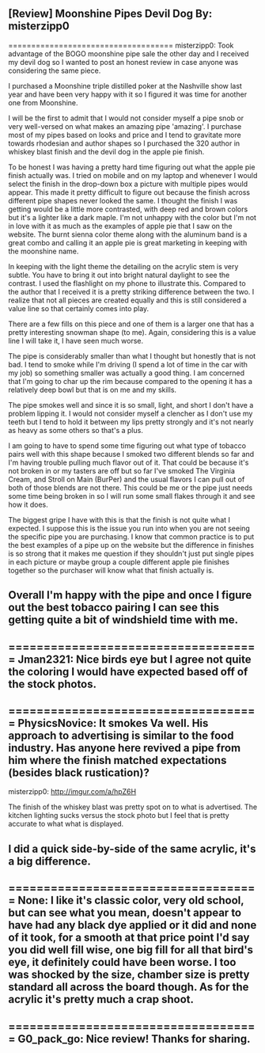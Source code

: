 [Review] Moonshine Pipes Devil Dog
By: misterzipp0
---

====================================
misterzipp0: Took advantage of the BOGO moonshine pipe sale the other day and I received my devil dog so I wanted to post an honest review in case anyone was considering the same piece.


I purchased a Moonshine triple distilled poker at the Nashville show last year and have been very happy with it so I figured it was time for another one from Moonshine.

I will be the first to admit that I would not consider myself a pipe snob or very well-versed on what makes an amazing pipe 'amazing'.  I purchase most of my pipes based on looks and price and I tend to gravitate more towards rhodesian and author shapes so I purchased the 320 author in whiskey blast finish and the devil dog in the apple pie finish.

To be honest I was having a pretty hard time figuring out what the apple pie finish actually was. I tried on mobile and on my laptop and whenever I would select the finish in the drop-down box a picture with multiple pipes would appear. This made it pretty difficult to figure out because the finish across different pipe shapes never looked the same. I thought the finish I was getting would be a little more contrasted, with deep red and brown colors but it's a lighter like a dark maple. I'm not unhappy with the color but I'm not in love with it as much as the examples of apple pie that I saw on the website.  The burnt sienna color theme  along with the aluminum band is a great combo and calling it an apple pie is great marketing in keeping with the moonshine name.

In keeping with the light theme the detailing on the acrylic stem is very subtle. You have to bring it out into bright natural daylight to see the contrast. I used the flashlight on my phone to illustrate this.  Compared to the author that I received it is a pretty striking difference between the two. I realize that not all pieces are created equally and this is still considered a value line so that certainly comes into play.

There are a few fills on this piece and one of them is a larger one that has a pretty interesting snowman shape (to me). Again, considering this is a value line I will take it, I have seen much worse.

The pipe is considerably smaller than what I thought but honestly that is not bad. I tend to smoke while I'm driving (I spend a lot of time in the car with my job) so something smaller was actually a good thing.  I am concerned that I'm going to char up the rim because compared to the opening it has a relatively deep bowl but that is on me and my skills.

The pipe smokes well and since it is so small, light, and short I don't have a problem lipping it.  I would not consider myself a clencher as I don't use my teeth but I tend to hold it between my lips pretty strongly and it's not nearly as heavy as some others so that's a plus.

I am going to have to spend some time figuring out what type of tobacco pairs well with this shape because I smoked two different blends so far and I'm having trouble pulling much flavor out of it.  That could be because it's not broken in or my tasters are off but so far I've smoked The Virginia Cream, and Stroll on Main (BurPer) and the usual flavors I can pull out of both of those blends are not there.  This could be me or the pipe just needs some time being broken in so I will run some small flakes through it and see how it does.

The biggest gripe I have with this is that the finish is not quite what I expected. I suppose this is the issue you run into when you are not seeing the specific pipe you are purchasing.  I know that common practice is to put the best examples of a pipe up on the website but the difference in finishes is so strong that it makes me question if they shouldn't just put single pipes in each picture or maybe group a couple different apple pie finishes together so the purchaser will know what that finish actually is.

Overall I'm happy with the pipe and once I figure out the best tobacco pairing I can see this getting quite a bit of windshield time with me.
--
====================================
Jman2321: Nice birds eye but I agree not quite the coloring I would have expected based off of the stock photos. 
--
====================================
PhysicsNovice: It smokes Va well. His approach to advertising is similar to the food industry. Has anyone here revived a pipe from him where the finish matched expectations (besides black rustication)?
--
misterzipp0: http://imgur.com/a/hpZ6H

The finish of the whiskey blast was pretty spot on to what is advertised. The kitchen lighting sucks versus the stock photo but I feel that is pretty accurate to what what is displayed.

I did a quick side-by-side of the same acrylic, it's a big difference.
--
====================================
None: I like it's classic color, very old school, but can see what you mean, doesn't appear to have had any black dye applied or it did and none of it took, for a smooth at that price point I'd say you did well fill wise, one big fill for all that bird's eye, it definitely could have been worse. I too was shocked by the size, chamber size is pretty standard all across the board though. As for the acrylic it's pretty much a crap shoot.
--
====================================
G0_pack_go: Nice review! Thanks for sharing. 
--

